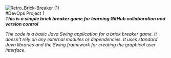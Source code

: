 ![Retro_Brick-Breaker (1)](https://github.com/oringejooz/Brick-BreakerForked/assets/124855325/f7fc4889-3d43-4214-8b90-38de395caf75)\
#DevOps Project 1\
***This is a simple brick breaker game for learning GitHub collaboration and version control***

*The code is a basic Java Swing application for a brick breaker game. It doesn't rely on any external modules or dependencies. It uses standard Java libraries and the Swing framework for creating the graphical user interface.*
